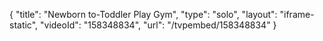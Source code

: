 {
    "title": "Newborn to-Toddler Play Gym",
    "type": "solo",
    "layout": "iframe-static",
    "videoId": "158348834",
    "url": "\/tvpembed\/158348834"
}
